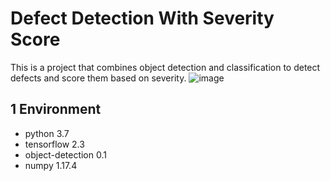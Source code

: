 # Defect Detection With Severity Score
This is a project that combines object detection and classification to detect defects and score them based on severity.
![image](https://github.com/silicon-optronics-inc/Object_detection_with_severity_score/blob/master/doc/demo.gif)  

## 1 Environment
* python 3.7
* tensorflow 2.3
* object-detection 0.1
* numpy 1.17.4
